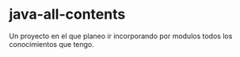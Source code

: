 # java-all-contents
Un proyecto en el que planeo ir incorporando por modulos todos los conocimientos que tengo.

